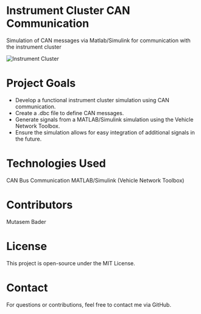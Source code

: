 # Instrument Cluster CAN Communication
Simulation of CAN messages via Matlab/Simulink for communication with the instrument cluster

![Instrument Cluster](image/instrument_cluster.png)

# Project Goals
* Develop a functional instrument cluster simulation using CAN communication.
* Create a .dbc file to define CAN messages.
* Generate signals from a MATLAB/Simulink simulation using the Vehicle Network Toolbox.
* Ensure the simulation allows for easy integration of additional signals in the future.

# Technologies Used
CAN Bus Communication
MATLAB/Simulink (Vehicle Network Toolbox)

# Contributors
Mutasem Bader

# License
This project is open-source under the MIT License.

# Contact
For questions or contributions, feel free to contact me via GitHub.